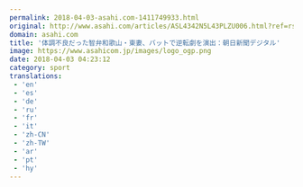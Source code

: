 ```yaml
---
permalink: 2018-04-03-asahi.com-1411749933.html
original: http://www.asahi.com/articles/ASL4342N5L43PLZU006.html?ref=rss
domain: asahi.com
title: '体調不良だった智弁和歌山・東妻、バットで逆転劇を演出：朝日新聞デジタル'
image: https://www.asahicom.jp/images/logo_ogp.png
date: 2018-04-03 04:23:12
category: sport
translations: 
 - 'en'
 - 'es'
 - 'de'
 - 'ru'
 - 'fr'
 - 'it'
 - 'zh-CN'
 - 'zh-TW'
 - 'ar'
 - 'pt'
 - 'hy'
---
```


